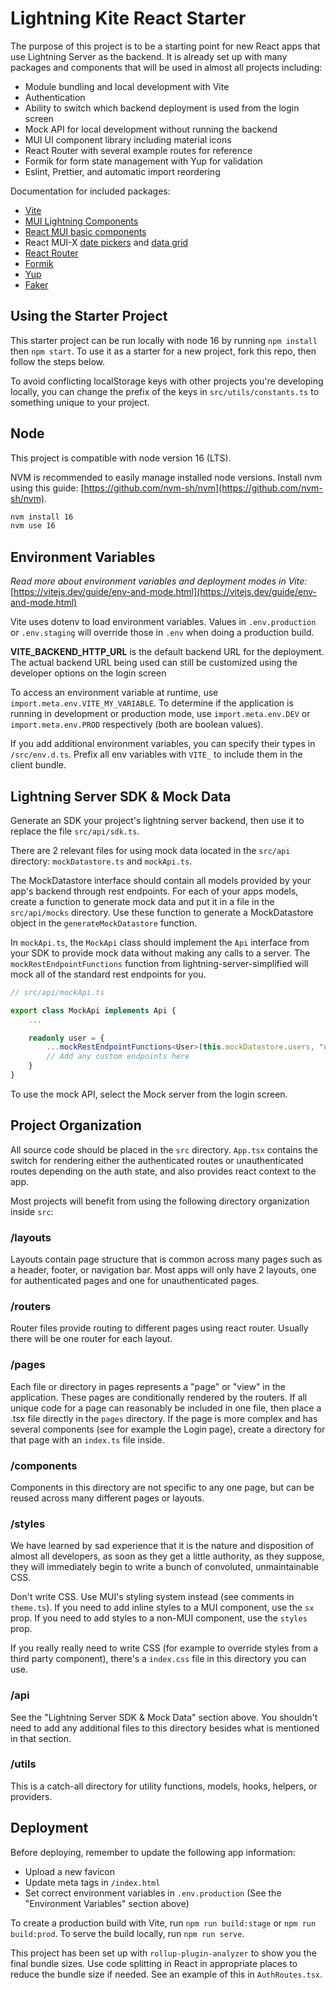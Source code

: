 # Lightning Kite React Starter

The purpose of this project is to be a starting point for new React apps that use Lightning Server as the backend. It is already set up with many packages and components that will be used in almost all projects including:

- Module bundling and local development with Vite
- Authentication
- Ability to switch which backend deployment is used from the login screen
- Mock API for local development without running the backend
- MUI UI component library including material icons
- React Router with several example routes for reference
- Formik for form state management with Yup for validation
- Eslint, Prettier, and automatic import reordering

Documentation for included packages:

- [Vite](https://vitejs.dev/)
- [MUI Lightning Components](https://www.npmjs.com/package/@lightningkite/mui-lightning-components)
- [React MUI basic components](https://mui.com/material-ui/getting-started/overview/)
- React MUI-X [date pickers](https://mui.com/x/react-date-pickers/getting-started/) and [data grid](https://mui.com/x/react-data-grid/)
- [React Router](https://reactrouter.com/en/main/start/overview)
- [Formik](https://formik.org/docs/overview)
- [Yup](https://www.npmjs.com/package/yup)
- [Faker](https://fakerjs.dev/api/)

## Using the Starter Project

This starter project can be run locally with node 16 by running `npm install` then `npm start`. To use it as a starter for a new project, fork this repo, then follow the steps below.

To avoid conflicting localStorage keys with other projects you're developing locally, you can change the prefix of the keys in `src/utils/constants.ts` to something unique to your project.

## Node

This project is compatible with node version 16 (LTS).

NVM is recommended to easily manage installed node versions. Install nvm using this guide: [https://github.com/nvm-sh/nvm](https://github.com/nvm-sh/nvm).

```bash
nvm install 16
nvm use 16
```

## Environment Variables

_Read more about environment variables and deployment modes in Vite:_ [https://vitejs.dev/guide/env-and-mode.html](https://vitejs.dev/guide/env-and-mode.html)

Vite uses dotenv to load environment variables. Values in `.env.production` or `.env.staging` will override those in `.env` when doing a production build.

**VITE_BACKEND_HTTP_URL** is the default backend URL for the deployment. The actual backend URL being used can still be customized using the developer options on the login screen

To access an environment variable at runtime, use `import.meta.env.VITE_MY_VARIABLE`. To determine if the application is running in development or production mode, use `import.meta.env.DEV` or `import.meta.env.PROD` respectively (both are boolean values).

If you add additional environment variables, you can specify their types in `/src/env.d.ts`. Prefix all env variables with `VITE_` to include them in the client bundle.

## Lightning Server SDK & Mock Data

Generate an SDK your project's lightning server backend, then use it to replace the file `src/api/sdk.ts`.

There are 2 relevant files for using mock data located in the `src/api` directory: `mockDatastore.ts` and `mockApi.ts`.

The MockDatastore interface should contain all models provided by your app's backend through rest endpoints. For each of your apps models, create a function to generate mock data and put it in a file in the `src/api/mocks` directory. Use these function to generate a MockDatastore object in the `generateMockDatastore` function.

In `mockApi.ts`, the `MockApi` class should implement the `Api` interface from your SDK to provide mock data without making any calls to a server. The `mockRestEndpointFunctions` function from lightning-server-simplified will mock all of the standard rest endpoints for you.

```typescript
// src/api/mockApi.ts

export class MockApi implements Api {
	...

	readonly user = {
		...mockRestEndpointFunctions<User>(this.mockDatastore.users, "user"),
		// Add any custom endpoints here
	}
}
```

To use the mock API, select the Mock server from the login screen.

## Project Organization

All source code should be placed in the `src` directory. `App.tsx` contains the switch for rendering either the authenticated routes or unauthenticated routes depending on the auth state, and also provides react context to the app.

Most projects will benefit from using the following directory organization inside `src`:

### /layouts

Layouts contain page structure that is common across many pages such as a header, footer, or navigation bar. Most apps will only have 2 layouts, one for authenticated pages and one for unauthenticated pages.

### /routers

Router files provide routing to different pages using react router. Usually there will be one router for each layout.

### /pages

Each file or directory in pages represents a "page" or "view" in the application. These pages are conditionally rendered by the routers. If all unique code for a page can reasonably be included in one file, then place a .tsx file directly in the `pages` directory. If the page is more complex and has several components (see for example the Login page), create a directory for that page with an `index.ts` file inside.

### /components

Components in this directory are not specific to any one page, but can be reused across many different pages or layouts.

### /styles

We have learned by sad experience that it is the nature and disposition of almost all developers, as soon as they get a little authority, as they suppose, they will immediately begin to write a bunch of convoluted, unmaintainable CSS.

Don't write CSS. Use MUI's styling system instead (see comments in `theme.ts`). If you need to add inline styles to a MUI component, use the `sx` prop. If you need to add styles to a non-MUI component, use the `styles` prop.

If you really really need to write CSS (for example to override styles from a third party component), there's a `index.css` file in this directory you can use.

### /api

See the "Lightning Server SDK & Mock Data" section above. You shouldn't need to add any additional files to this directory besides what is mentioned in that section.

### /utils

This is a catch-all directory for utility functions, models, hooks, helpers, or providers.

## Deployment

Before deploying, remember to update the following app information:

- Upload a new favicon
- Update meta tags in `/index.html`
- Set correct environment variables in `.env.production` (See the "Environment Variables" section above)

To create a production build with Vite, run `npm run build:stage` or `npm run build:prod`. To serve the build locally, run `npm run serve`.

This project has been set up with `rollup-plugin-analyzer` to show you the final bundle sizes. Use code splitting in React in appropriate places to reduce the bundle size if needed. See an example of this in `AuthRoutes.tsx`.
